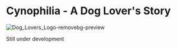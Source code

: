 # Cynophilia - A Dog Lover's Story
![Dog_Lovers_Logo-removebg-preview](https://user-images.githubusercontent.com/65196859/178743364-022ffaf6-7f5a-4bb9-ae97-7ff53fc969fe.png)

Still under development
